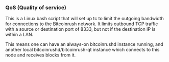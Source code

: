 ### QoS (Quality of service) ###

This is a Linux bash script that will set up tc to limit the outgoing bandwidth for connections to the Bitcoinrush network. It limits outbound TCP traffic with a source or destination port of 8333, but not if the destination IP is within a LAN.

This means one can have an always-on bitcoinrushd instance running, and another local bitcoinrushd/bitcoinrush-qt instance which connects to this node and receives blocks from it.
